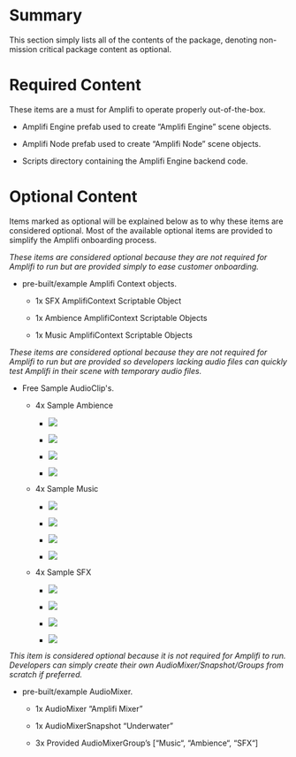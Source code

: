 Summary
=======

This section simply lists all of the contents of the package, denoting non-mission critical package content as optional.

Required Content
================

These items are a must for Amplifi to operate properly out-of-the-box.

*   Amplifi Engine prefab used to create “Amplifi Engine” scene objects.
    
*   Amplifi Node prefab used to create “Amplifi Node” scene objects.
    
*   Scripts directory containing the Amplifi Engine backend code.
    

Optional Content
================

Items marked as optional will be explained below as to why these items are considered optional. Most of the available optional items are provided to simplify the Amplifi onboarding process.

_These items are considered optional because they are not required for Amplifi to run but are provided simply to ease customer onboarding._

*   pre-built/example Amplifi Context objects.
    
    *   1x SFX AmplifiContext Scriptable Object
        
    *   1x Ambience AmplifiContext Scriptable Objects
        
    *   1x Music AmplifiContext Scriptable Objects
        

_These items are considered optional because they are not required for Amplifi to run but are provided so developers lacking audio files can quickly test Amplifi in their scene with temporary audio files._

*   Free Sample AudioClip's.
    
    *   4x Sample Ambience
        
        *   [![](attachments/thumbnails/30179344/30179534)](attachments/30179344/30179534.mp3)
            
        *   [![](attachments/thumbnails/30179344/30179540)](attachments/30179344/30179540.mp3)
            
        *   [![](attachments/thumbnails/30179344/29983015)](attachments/30179344/29983015.mp3)
            
        *   [![](attachments/thumbnails/30179344/29852094)](attachments/30179344/29852094.mp3)
            
    *   4x Sample Music
        
        *   [![](attachments/thumbnails/30179344/29852082)](attachments/30179344/29852082.mp3)
            
        *   [![](attachments/thumbnails/30179344/30146890)](attachments/30179344/30146890.mp3)
            
        *   [![](attachments/thumbnails/30179344/29852088)](attachments/30179344/29852088.mp3)
            
        *   [![](attachments/thumbnails/30179344/30179528)](attachments/30179344/30179528.mp3)
            
    *   4x Sample SFX
        
        *   [![](attachments/thumbnails/30179344/30146878)](attachments/30179344/30146878.mp3)
            
        *   [![](attachments/thumbnails/30179344/29983007)](attachments/30179344/29983007.mp3)
            
        *   [![](attachments/thumbnails/30179344/30146884)](attachments/30179344/30146884.mp3)
            
        *   [![](attachments/thumbnails/30179344/29852076)](attachments/30179344/29852076.mp3)
            

_This item is considered optional because it is not required for Amplifi to run. Developers can simply create their own AudioMixer/Snapshot/Groups from scratch if preferred._

*   pre-built/example AudioMixer.
    
    *   1x AudioMixer “Amplifi Mixer”
        
    *   1x AudioMixerSnapshot “Underwater”
        
    *   3x Provided AudioMixerGroup’s \[“Music“, “Ambience“, “SFX“\]